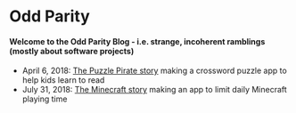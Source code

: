 # Odd Parity

#### Welcome to the Odd Parity Blog - i.e. strange, incoherent ramblings (mostly about software projects)

* April 6, 2018: [The Puzzle Pirate story](articles/1.md) making a crossword puzzle app to help kids learn to read
* July 31, 2018: [The Minecraft story](articles/2.md) making an app to limit daily Minecraft playing time
